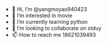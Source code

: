 - 👋 Hi, I’m @yangmoyao940423
- 👀 I’m interested in movie
- 🌱 I’m currently learning python
- 💞️ I’m looking to collaborate on stduy
- 📫 How to reach me 18621039493

<!---
yangmoyao940423/yangmoyao940423 is a ✨ special ✨ repository because its `README.md` (this file) appears on your GitHub profile.
You can click the Preview link to take a look at your changes.
--->
